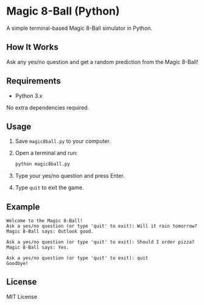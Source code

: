# Magic 8-Ball (Python)

A simple terminal-based Magic 8-Ball simulator in Python.

## How It Works

Ask any yes/no question and get a random prediction from the Magic 8-Ball!

## Requirements

- Python 3.x

No extra dependencies required.

## Usage

1. Save `magic8ball.py` to your computer.
2. Open a terminal and run:

    ```bash
    python magic8ball.py
    ```

3. Type your yes/no question and press Enter.
4. Type `quit` to exit the game.

## Example

```
Welcome to the Magic 8-Ball!
Ask a yes/no question (or type 'quit' to exit): Will it rain tomorrow?
Magic 8-Ball says: Outlook good.

Ask a yes/no question (or type 'quit' to exit): Should I order pizza?
Magic 8-Ball says: Yes.

Ask a yes/no question (or type 'quit' to exit): quit
Goodbye!
```

## License

MIT License
